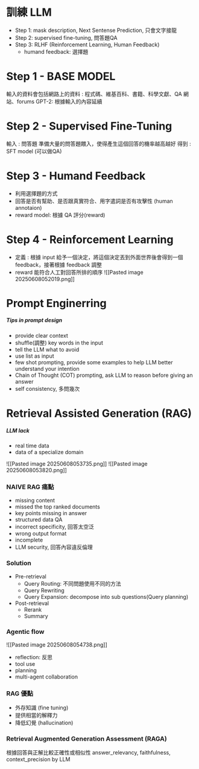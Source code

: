 # 訓練 LLM
- Step 1: mask description, Next Sentense Prediction, 只會文字接龍
- Step 2: supervised fine-tuning, 問答題QA
- Step 3: RLHF (Reinforcement Learning, Human Feedback)
	- humand feedback: 選擇題

# Step 1 - BASE MODEL
輸入的資料會包括網路上的資料 : 程式碼、維基百科、書籍、科學文獻、QA 網站、forums
GPT-2: 根據輸入的內容延續

# Step 2 - Supervised Fine-Tuning
輸入 : 問答題
準備大量的問答題餵入，使得產生這個回答的機率越高越好
得到 : SFT model (可以做QA)
# Step 3 - Humand Feedback
- 利用選擇題的方式
- 回答是否有幫助、是否跟真實符合、用字遣詞是否有攻擊性 (human annotaion)
- reward model: 根據 QA 評分(reward)
# Step 4 - Reinforcement Learning
- 定義 : 根據 input 給予一個決定，將這個決定丟到外面世界後會得到一個feedback，接著根據 feedback 調整
- reward 能符合人工對回答所排的順序
![[Pasted image 20250608052019.png]]

# Prompt Enginerring
##### Tips in prompt design
- provide clear context
- shuffle(調整) key words in the input
- tell the LLM what to avoid
- use list as input
- few shot prompting, provide some examples to help LLM better understand your intention
- Chain of Thought (COT) prompting, ask LLM to reason before giving an answer
- self consistency, 多問幾次

# Retrieval Assisted Generation (RAG)
##### LLM lack
- real time data
- data of a specialize domain

![[Pasted image 20250608053735.png]]
![[Pasted image 20250608053820.png]]

### NAIVE RAG 痛點
- missing content
- missed the top ranked documents
- key points missing in answer
- structured data QA
- incorrect specificity, 回答太空泛
- wrong output format
- incomplete
- LLM security, 回答內容違反倫理

### Solution
- Pre-retrieval
	- Query Routing: 不同問題使用不同的方法
	- Query Rewriting
	- Query Expansion: decompose into sub questions(Query planning)
- Post-retrieval
	- Rerank
	- Summary

### Agentic flow
![[Pasted image 20250608054738.png]]
- reflection: 反思
- tool use
- planning
- multi-agent collaboration

### RAG 優點
- 外存知識 (fine tuning)
- 提供相當的解釋力
- 降低幻覺 (hallucination)

### Retrieval Augmented Generation Assessment (RAGA)
根據回答與正解比較正確性或相似性
answer_relevancy, faithfulness, context_precision by LLM